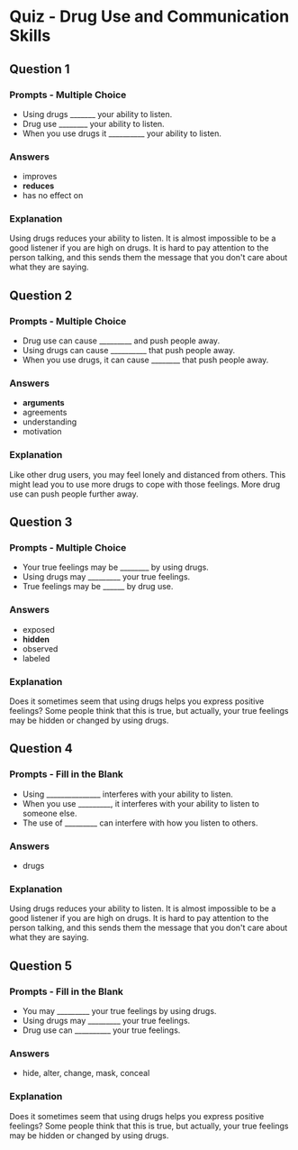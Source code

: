 # Quiz - Drug Use and Communication Skills

## Question 1

### Prompts - Multiple Choice
+ Using drugs _______ your ability to listen.
+ Drug use ________ your ability to listen.
+ When you use drugs it __________ your ability to listen.

### Answers
+ improves
+ __reduces__
+ has no effect on

### Explanation
Using drugs reduces your ability to listen. It is almost impossible to be a good listener if you are high on drugs. It is hard to pay attention to the person talking, and this sends them the message that you don't care about what they are saying.

## Question 2

### Prompts - Multiple Choice
+ Drug use can cause _________ and push people away.
+ Using drugs can cause __________ that push people away.
+ When you use drugs, it can cause ________ that push people away.

### Answers
+ __arguments__
+ agreements
+ understanding
+ motivation

### Explanation
Like other drug users, you may feel lonely and distanced from others. This might lead you to use more drugs to cope with those feelings. More drug use can push people further away.

## Question 3

### Prompts - Multiple Choice
+ Your true feelings may be ________ by using drugs.
+ Using drugs may _________ your true feelings.
+ True feelings may be ______ by drug use.

### Answers
+ exposed
+ __hidden__
+ observed
+ labeled

### Explanation
Does it sometimes seem that using drugs helps you express positive feelings? Some people think that this is true, but actually, your true feelings may be hidden or changed by using drugs.

## Question 4

### Prompts - Fill in the Blank
+ Using _______________ interferes with your ability to listen.
+ When you use _________, it interferes with your ability to listen to someone else.
+ The use of _________ can interfere with how you listen to others.

### Answers
+ drugs

### Explanation
Using drugs reduces your ability to listen. It is almost impossible to be a good listener if you are high on drugs. It is hard to pay attention to the person talking, and this sends them the message that you don't care about what they are saying.

## Question 5

### Prompts - Fill in the Blank
+ You may _________ your true feelings by using drugs.
+ Using drugs may _________ your true feelings.
+ Drug use can __________ your true feelings.

### Answers
+ hide, alter, change, mask, conceal

### Explanation
Does it sometimes seem that using drugs helps you express positive feelings? Some people think that this is true, but actually, your true feelings may be hidden or changed by using drugs.

